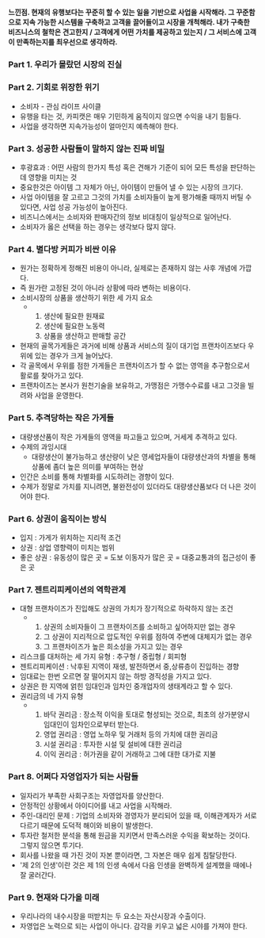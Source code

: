 #### 느낀점. 현재의 유행보다는 꾸준히 할 수 있는 일을 기반으로 사업을 시작해라. 그 꾸준함으로 지속 가능한 시스템을 구축하고 고객을 끌어들이고 시장을 개척해라. 내가 구축한 비즈니스의 철학은 견고한지 / 고객에게 어떤 가치를 제공하고 있는지 / 그 서비스에 고객이 만족하는지를 최우선으로 생각하라.

### Part 1. 우리가 몰랐던 시장의 진실

### Part 2. 기회로 위장한 위기
- 소비자 - 관심 라이프 사이클
- 유행을 타는 것, 카피캣은 매우 기민하게 움직이지 않으면 수익을 내기 힘들다.
- 사업을 생각하면 지속가능성이 얼마인지 예측해야 한다.

### Part 3. 성공한 사람들이 말하지 않는 진짜 비밀
- 후광효과 : 어떤 사람의 한가지 특성 혹은 견해가 기준이 되어 모든 특성을 판단하는데 영향을 미치는 것
- 중요한것은 아이템 그 자체가 아닌, 아이템이 만들어 낼 수 있는 시장의 크기다.
- 사업 아이템을 잘 고르고 그것의 가치를 소비자들이 높게 평가해줄 때까지 버틸 수 있다면, 사업 성공 가능성이 높아진다.
- 비즈니스에서는 소비자와 판매자간의 정보 비대칭이 일상적으로 일어난다.
- 소비자가 옳은 선택을 하는 경우는 생각보다 많지 않다.

### Part 4. 별다방 커피가 비싼 이유
- 원가는 정확하게 정해진 비용이 아니라, 실제로는 존재하지 않는 사후 개념에 가깝다.
- 즉 원가란 고정된 것이 아니라 상황에 따라 변하는 비용이다.
- 소비시장의 상품을 생산하기 위한 세 가지 요소
    - 1. 생산에 필요한 원재료
      2. 생산에 필요한 노동력
      3. 상품을 생산하고 판매할 공간   
- 현재의 골목가게들은 과거에 비해 상품과 서비스의 질이 대기업 프랜차이즈보다 우위에 있는 경우가 크게 늘어났다.
- 각 골목에서 우위를 점한 가게들은 프랜차이즈가 할 수 없는 영역을 추구함으로서 활로를 찾아가고 있다.
- 프랜차이즈는 본사가 원천기술을 보유하고, 가맹점은 가맹수수료를 내고 그것을 빌려와 사업을 운영한다.

### Part 5. 추격당하는 작은 가게들
- 대량생산품이 작은 가게들의 영역을 파고들고 있으며, 거세게 추격하고 있다.
- 수제의 과잉시대
  - 대량생산이 불가능하고 생산량이 낮은 영세업자들이 대량생산과의 차별을 통해 상품에 좀더 높은 의미를 부여하는 현상
- 인간은 소비를 통해 차별화를 시도하려는 경향이 있다.
- 수제가 정말로 가치를 지니려면, 불완전성이 있더라도 대량생산품보다 더 나은 것이어야 한다.

### Part 6. 상권이 움직이는 방식
- 입지 : 가게가 위치하는 지리적 조건
- 상권 : 상업 영향력이 미치는 범위
- 좋은 상권 : 유동성이 많은 곳 = 도보 이동자가 많은 곳 = 대중교통과의 접근성이 좋은 곳

### Part 7. 젠트리피케이션의 역학관계
- 대형 프랜차이즈가 진입해도 상권의 가치가 장기적으로 하락하지 않는 조건
  - 1. 상권의 소비자들이 그 프랜차이즈를 소비하고 싶어하지만 없는 경우
    2. 그 상권이 지리적으로 압도적인 우위를 점하여 주변에 대체지가 없는 경우
    3. 그 프랜차이즈가 높은 희소성을 가지고 있는 경우
- 리스크를 대처하는 세 가지 유형 : 추구형 / 중립형 / 회피형
- 젠트리피케이션 : 낙후된 지역이 재생, 발전하면서 중,상류층이 진입하는 경향
- 임대료는 한번 오르면 잘 떨어지지 않는 하방 경직성을 가지고 있다.
- 상권은 한 지역에 얽힌 임대인과 임차인 중개업자의 생태계라고 할 수 있다.
- 권리금의 네 가지 유형
  - 1. 바닥 권리금 : 장소적 이익을 토대로 형성되는 것으로, 최초의 상가분양시 임대인이 임차인으로부터 받는다.
    2. 영업 권리금 : 영업 노하우 및 거래처 등의 가치에 대한 권리금
    3. 시설 권리금 : 투자한 시설 및 설비에 대한 권리금
    4. 이익 권리금 : 허가권을 같이 거래하고 그에 대한 대가로 지불
   
### Part 8. 어쩌다 자영업자가 되는 사람들
- 일자리가 부족한 사회구조는 자영업자를 양산한다.
- 안정적인 상황에서 아이디어를 내고 사업을 시작해라.
- 주인-대리인 문제 : 기업의 소비자와 경영자가 분리되어 있을 때, 이해관계자가 서로 다르기 때문에 도덕적 해이와 비용이 발생한다.
- 투자란 철저한 분석을 통해 원금을 지키면서 만족스러운 수익을 확보하는 것이다. 그렇지 않으면 투기다.
- 회사를 나왔을 때 가진 것이 자본 뿐이라면, 그 자본은 매우 쉽게 침탈당한다.
- '제 2의 인생'이란 것은 제 1의 인생 속에서 다음 인생을 완벽하게 설계했을 때에나 잘 굴러간다.

### Part 9. 현재와 다가올 미래
- 우리나라의 내수시장을 떠받치는 두 요소는 자산시장과 수출이다.
- 자영업은 노력으로 되는 사업이 아니다. 감각을 키우고 넓은 시야를 가져야 한다.
  
